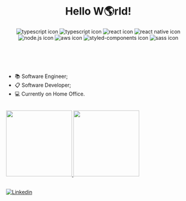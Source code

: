 
<header>
  <h1 align="center">Hello W🌎rld!</h1>
  <div style="text-align:center">
    <img src="https://img.shields.io/badge/TypeScript-007ACC?style=for-the-badge&logo=typescript&logoColor=white" alt="typescript icon" />
    <img src="https://img.shields.io/badge/JavaScript-323330?style=for-the-badge&logo=javascript&logoColor=F7DF1E" alt="typescript icon" />
    <img src="https://img.shields.io/badge/React-20232A?style=for-the-badge&logo=react&logoColor=61DAFB" alt="react icon" />
    <img src="https://img.shields.io/badge/React_Native-20232A?style=for-the-badge&logo=react&logoColor=61DAFB" alt="react native icon" />
    <img src="https://img.shields.io/badge/Node.js-43853D?style=for-the-badge&logo=node.js&logoColor=white" alt="node.js icon" />
    <img src="https://img.shields.io/badge/Amazon_AWS-232F3E?style=for-the-badge&logo=amazon-aws&logoColor=white" alt="aws icon" />
    <img src="https://img.shields.io/badge/styled--components-DB7093?style=for-the-badge&logo=styled-components&logoColor=white" alt="styled-components icon" />
    <img src="https://img.shields.io/badge/Sass-CC6699?style=for-the-badge&logo=sass&logoColor=white" alt="sass icon" />
  </div>
</header>
<br/>
<section>
  <ul>
    <li>📚 Software Engineer;</li>
    <li>📋 Software Developer;</li>
    <li>💻 Currently on Home Office.</li>
  </ul>
</section>
<br/>
<section>
  <a href="https://github.com/voigtito">
  <img height="180em" src="https://github-readme-stats.vercel.app/api?username=voigtito&show_icons=true&theme=merko"/>
  <img height="180em" src="https://github-readme-stats.vercel.app/api/top-langs/?username=voigtito&layout=compact&langs_count=7&theme=merko"/>
</section>

<br>

[![Linkedin](https://img.shields.io/badge/LinkedIn-0077B5?style=for-the-badge&logo=linkedin&logoColor=white)](https://www.linkedin.com/in/gustavo-voigt-129406106/)
